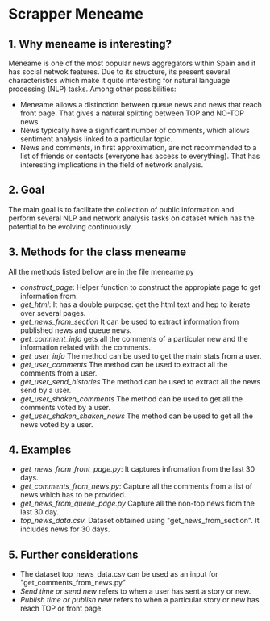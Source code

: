 # Scrapper Meneame

## 1. Why meneame is interesting?

Meneame is one of the most popular news aggregators within Spain and it has social netwok features. Due to its structure, its present several characteristics which make it quite interesting for natural language processing (NLP) tasks. Among other possibilities:
  * Meneame allows a distinction between queue news and news that reach front page. That gives a natural splitting between TOP and NO-TOP news.
  * News typically have a significant number of comments, which allows sentiment analysis linked to a particular topic.
  *	News and comments, in first approximation, are not recommended to a list of friends or contacts (everyone has access to everything). That has interesting implications in the field of network analysis.

## 2. Goal

The main goal is to facilitate the collection of public information and perform several NLP and network analysis tasks on dataset which has the potential to be evolving continuously.

## 3. Methods for the class meneame

All the methods listed bellow are in the file meneame.py

  * *construct_page*: Helper function to construct the appropiate page to get information from.
  * *get_html*: It has a double purpose: get the html text and hep to iterate over several pages.
  * *get_news_from_section* It can be used to extract information from published news and queue news.
  * *get_comment_info* gets all the comments of a particular new and the information related with the comments.
  * *get_user_info* The method can be used to get the main stats from a user.
  * *get_user_comments* The method can be used to extract all the comments from a user.
  * *get_user_send_histories* The method can be used to extract all the news send by a user.
  * *get_user_shaken_comments* The method can be used to get all the comments voted by a user.
  * *get_user_shaken_shaken_news* The method can be used to get all the news voted by a user.

  ## 4. Examples

  * *get_news_from_front_page.py*: It captures infromation from the last 30 days.
  * *get_comments_from_news.py*: Capture all the comments from a list of news which has to be provided.
  * *get_news_from_queue_page.py* Capture all the non-top news from the last 30 day.
  * *top_news_data.csv.* Dataset obtained using "get_news_from_section". It includes news for 30 days.

  ## 5. Further considerations

  * The dataset top_news_data.csv can be used as an input for "get_comments_from_news.py"
  * *Send time or send new* refers to when a user has sent a story or new.
  * *Publish time or publish new* refers to when a particular story or new has reach TOP or front page.

